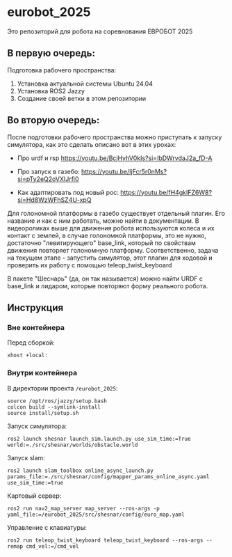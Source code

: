 # eurobot_2025

Это репозиторий для робота на соревнования ЕВРОБОТ 2025

## В первую очередь:

Подготовка рабочего пространства:

1) Установка актуальной системы Ubuntu 24.04
2) Установка ROS2 Jazzy
3) Создание своей ветки в этом репозитории


## Во вторую очередь:

После подготовки рабочего пространства можно приступать к запуску симулятора, как это сделать описано вот в этих уроках:

- Про urdf и rsp https://youtu.be/BcjHyhV0kIs?si=IbDWrvdaJ2a_fD-A

- Про запуск в газебо: https://youtu.be/IjFcr5r0nMs?si=pTy2eQ2oVXIJrfi0

- Как адаптировать под новый рос: https://youtu.be/fH4gkIFZ6W8?si=Hd8WzWFhSZ4U-xpQ 


Для голономной платформы в газебо существует отдельный плагин. Его название и как с ним работать, можно найти в документации. В видеороликах выше для движения робота используются колеса и их контакт с землей, в случае голономной платформы, это не нужно, достаточно "левитирующего" base_link, который по свойствам движения повторяет голономную платформу.  Соответственно, задача на текущем этапе - запустить симулятор, этот плагин для ходовой и проверить их работу с помощью teleop_twist_keyboard

В пакете "Шеснарь" (да, он так называется) можно найти URDF с base_link и лидаром, которые повторяют форму реального робота.

## Инструкция

### Вне контейнера

Перед сборкой:
```
xhost +local:
```

### Внутри контейнера

В директории проекта `/eurobot_2025`:

```
source /opt/ros/jazzy/setup.bash
colcon build --symlink-install
source install/setup.sh
```

Запуск симулятора:
```
ros2 launch shesnar launch_sim.launch.py use_sim_time:=True world:=./src/shesnar/worlds/obstacle.world
```

Запуск slam:
```
ros2 launch slam_toolbox online_async_launch.py params_file:=./src/shesnar/config/mapper_params_online_async.yaml use_sim_time:=true
```

Картовый сервер:
```
ros2 run nav2_map_server map_server --ros-args -p yaml_file:=/eurobot_2025/src/shesnar/config/euro_map.yaml
```

Управление с клавиатуры:
``` 
ros2 run teleop_twist_keyboard teleop_twist_keyboard --ros-args --remap cmd_vel:=/cmd_vel
```